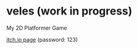  # veles (work in progress)
 My 2D Platformer Game
 
 [itch.io page](https://quubs.itch.io/veles) (password: 123)
